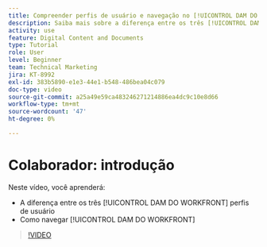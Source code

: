```yaml
---
title: Compreender perfis de usuário e navegação no [!UICONTROL DAM DO WORKFRONT]
description: Saiba mais sobre a diferença entre os três [!UICONTROL DAM DO WORKFRONT] perfis de usuário e como navegar [!UICONTROL DAM DO WORKFRONT].
activity: use
feature: Digital Content and Documents
type: Tutorial
role: User
level: Beginner
team: Technical Marketing
jira: KT-8992
exl-id: 383b5890-e1e3-44e1-b548-486bea04c079
doc-type: video
source-git-commit: a25a49e59ca483246271214886ea4dc9c10e8d66
workflow-type: tm+mt
source-wordcount: '47'
ht-degree: 0%

---
```


# Colaborador: introdução

Neste vídeo, você aprenderá:

* A diferença entre os três [!UICONTROL DAM DO WORKFRONT] perfis de usuário
* Como navegar [!UICONTROL DAM DO WORKFRONT]

>[!VIDEO](https://video.tv.adobe.com/v/335252/?quality=12&learn=on)
